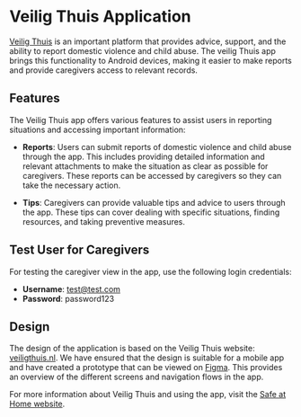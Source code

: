 # Veilig Thuis Application

[Veilig Thuis](https://veiligthuis.nl/) is an important platform that provides advice, support, and the ability to report domestic violence and child abuse. The veilig Thuis app brings this functionality to Android devices, making it easier to make reports and provide caregivers access to relevant records.

## Features

The Veilig Thuis app offers various features to assist users in reporting situations and accessing important information:

- **Reports**: Users can submit reports of domestic violence and child abuse through the app. This includes providing detailed information and relevant attachments to make the situation as clear as possible for caregivers. These reports can be accessed by caregivers so they can take the necessary action.

- **Tips**: Caregivers can provide valuable tips and advice to users through the app. These tips can cover dealing with specific situations, finding resources, and taking preventive measures.

## Test User for Caregivers

For testing the caregiver view in the app, use the following login credentials:

- **Username**: test@test.com
- **Password**: password123

## Design

The design of the application is based on the Veilig Thuis website: [veiligthuis.nl](https://veiligthuis.nl). We have ensured that the design is suitable for a mobile app and have created a prototype that can be viewed on [Figma](https://www.figma.com/proto/BQEdSfJhznQVubYN4C01pl/Veilig-Thuis?node-id=50-2&starting-point-node-id=50%3A2&mode=design&t=n1ftaUztJNGYUHSz-1). This provides an overview of the different screens and navigation flows in the app.

For more information about Veilig Thuis and using the app, visit the [Safe at Home website](https://veiligthuis.nl/).
